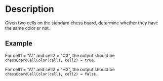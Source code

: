 # Description

Given two cells on the standard chess board, determine whether they have the same color or not.

## Example

For cell1 = "A1" and cell2 = "C3", the output should be
`chessBoardCellColor(cell1, cell2) = true.`

For cell1 = "A1" and cell2 = "H3", the output should be
`chessBoardCellColor(cell1, cell2) = false.`

